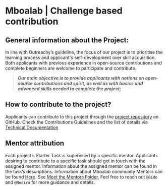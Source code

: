 # Mboalab | Challenge based contribution

## General information about the Project:
In line with Outreachy’s guideline, the focus of our project is to prioritise the learning process and applicant's self-development over skill acquisition. 
Both applicants with previous experience in open-source contributions and complete beginners are welcome to participate and contribute. 

>**_Our main objective is to provide applicants with notions on open-source contributions and spirit, as well as with basics and advanced skills needed to complete the project;_**

## How to contribute to the project?
Applicants can contribute to this project through the [project repository](https://github.com/Mboalab/Mboalab-Outreachy_December-to-March-2022-internship-round) on GitHub. 
Check the Contributions Guidelines and the list of details via [Technical Documentation](https://docs.google.com/document/d/1fzB-AcfYNnsvqBlwyJZJR1SfuvpjYxxpONnv13bPGqg/edit?usp=sharing)

## Mentor attribution
Each project’s Starter Task is supervised by a specific mentor. Applicants desiring to contribute to a specific task should get in touch with the assigned mentor. 
Information about the assigned mentor can be found in the task’s descriptions.
Information about Mboalab community Mentors can be found [Here](https://github.com/Mboalab/Mboalab-Outreachy_December-to-March-2022-internship-round/blob/main/Meet%20the%20Mentors/Mboalab%20Community%20Mentors.md).
See [Meet the Mentors Folder.](https://github.com/Mboalab/Mboalab-Outreachy_December-to-March-2022-internship-round/tree/main/Meet%20the%20Mentors)
Feel free to reach out `@Bido` and `@Nodira` for more guidance and details.
